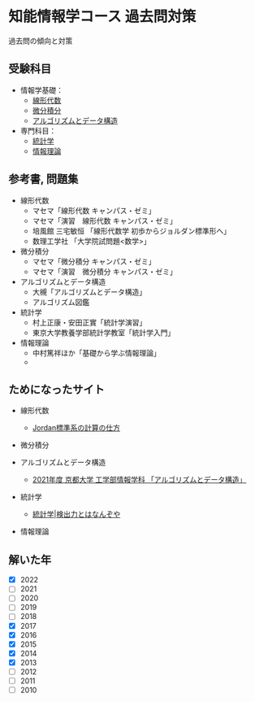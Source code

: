 # 知能情報学コース 過去問対策

過去問の傾向と対策

## 受験科目
- 情報学基礎：
  + [線形代数](linear.md)
  + [微分積分](calculus.md)
  + [アルゴリズムとデータ構造](algorithm.md)
- 専門科目：
  + [統計学](statistics.md)
  + [情報理論](information.md)

## 参考書, 問題集
- 線形代数
  + マセマ「線形代数 キャンパス・ゼミ」
  + マセマ「演習　線形代数 キャンパス・ゼミ」
  + 培風館 三宅敏恒 「線形代数学 初歩からジョルダン標準形へ」
  + 数理工学社 「大学院試問題<数学>」
- 微分積分
  + マセマ「微分積分 キャンパス・ゼミ」
  + マセマ「演習　微分積分 キャンパス・ゼミ」
- アルゴリズムとデータ構造
  + 大槻「アルゴリズムとデータ構造」
  + アルゴリズム図鑑
- 統計学
  + 村上正康・安田正實「統計学演習」
  + 東京大学教養学部統計学教室「統計学入門」
- 情報理論
  + 中村篤祥ほか「基礎から学ぶ情報理論」
  + 
 
## ためになったサイト
- 線形代数
  + [Jordan標準系の計算の仕方](http://www.math.tohoku.ac.jp/~kuroki/LaTeX/20100609_Jordan.pdf)
- 微分積分

- アルゴリズムとデータ構造
  + [2021年度 京都大学 工学部情報学科 「アルゴリズムとデータ構造」](https://hkashima.github.io/course_algorithm_2021.html)
- 統計学
  + [統計学|検出力とはなんぞや](https://note.com/hanaori/n/nc55ac8614799)
- 情報理論

## 解いた年
- [x] 2022
- [ ] 2021
- [ ] 2020
- [ ] 2019
- [ ] 2018
- [x] 2017
- [x] 2016
- [x] 2015
- [x] 2014
- [x] 2013
- [ ] 2012
- [ ] 2011
- [ ] 2010
